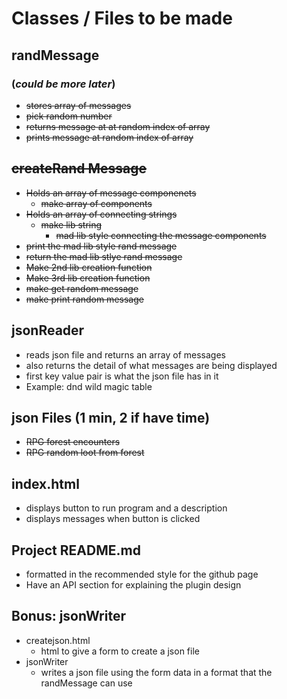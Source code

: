 # Classes / Files to be made

## randMessage

### (*could be more later*)

- ~~stores array of messages~~
- ~~pick random number~~
- ~~returns message at at random index of array~~
- ~~prints message at random index of array~~

## ~~createRand Message~~

- ~~Holds an array of message componenets~~
  - ~~make array of components~~
- ~~Holds an array of connecting strings~~
  - ~~make lib string~~
    - ~~mad lib style connecting the message components~~
- ~~print the mad lib style rand message~~
- ~~return the mad lib stlye rand message~~
- ~~Make 2nd lib creation function~~
- ~~Make 3rd lib creation function~~
- ~~make get random message~~
- ~~make print random message~~

## jsonReader

- reads json file and returns an array of messages
- also returns the detail of what messages are being displayed
- first key value pair is what the json file has in it
- Example: dnd wild magic table

## json Files (1 min, 2 if have time)

- ~~RPG forest encounters~~
- ~~RPG random loot from forest~~

## index.html

- displays button to run program and a description
- displays messages when button is clicked

## Project README.md

- formatted in the recommended style for the github page
- Have an API section for explaining the plugin design

## Bonus: jsonWriter

- createjson.html
  - html to give a form to create a json file
- jsonWriter
  - writes a json file using the form data in a format that the randMessage can use
